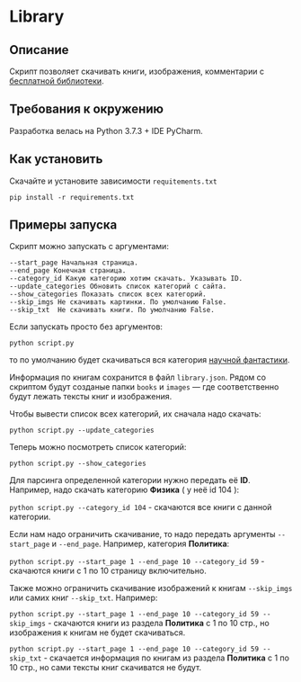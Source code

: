 # Library

## Описание
Скрипт позволяет скачивать книги, изображения, комментарии с [бесплатной библиотеки](http://tululu.org/).

## Требования к окружению
Разработка велась на Python 3.7.3 + IDE PyCharm.

## Как установить
Скачайте и установите зависимости `requitements.txt`

`pip install -r requirements.txt`

## Примеры запуска
Скрипт можно запускать с аргументами:

    --start_page Начальная страница.
    --end_page Конечная страница.
    --category_id Какую категорию хотим скачать. Указывать ID.
    --update_categories Обновить список категорий с сайта.
    --show_categories Показать список всех категорий.
    --skip_imgs Не скачивать картинки. По умолчанию False.
    --skip_txt  Не скачивать книги. По умолчанию False.

Если запускать просто без аргументов:

`python script.py`
 
то по умолчанию будет скачиваться вся категория [научной фантастики](http://tululu.org/l55/).

Информация по книгам сохранится в файл `library.json`. Рядом со скриптом будут созданые папки `books` и `images` — 
где соответственно будут лежать тексты книг и изображения.

Чтобы вывести список всех категорий, их сначала надо скачать:

`python script.py --update_categories`

Теперь можно посмотреть список категорий:

`python script.py --show_categories`

Для парсинга определенной категории нужно передать её **ID**. Например, надо скачать категорию **Физика** ( у неё id 104 ):

`python script.py --category_id 104` - скачаются все книги с данной категории.

Если нам надо ограничить скачивание, то надо передать аргументы `--start_page` и `--end_page`. Например, категория **Политика**:

`python script.py --start_page 1 --end_page 10 --category_id 59` - скачаются книги с 1 по 10 страницу включительно.

Также можно ограничить скачивание изображений к книгам `--skip_imgs` или самих книг `--skip_txt`. Например:

`python script.py --start_page 1 --end_page 10 --category_id 59 --skip_imgs` - скачаются книги из раздела **Политика**
с 1 по 10 стр., но изображения к книгам не будет скачиваться.

`python script.py --start_page 1 --end_page 10 --category_id 59 --skip_txt` - скачается информация по книгам из раздела **Политика**
с 1 по 10 стр., но сами тексты книг скачиватся не будут.  

